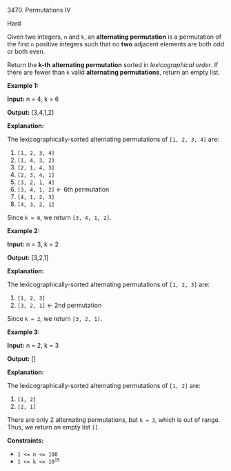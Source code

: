 3470\. Permutations IV

Hard

Given two integers, `n` and `k`, an **alternating permutation** is a permutation of the first `n` positive integers such that no **two** adjacent elements are both odd or both even.

Return the **k-th** **alternating permutation** sorted in _lexicographical order_. If there are fewer than `k` valid **alternating permutations**, return an empty list.

**Example 1:**

**Input:** n = 4, k = 6

**Output:** [3,4,1,2]

**Explanation:**

The lexicographically-sorted alternating permutations of `[1, 2, 3, 4]` are:

1.  `[1, 2, 3, 4]`
2.  `[1, 4, 3, 2]`
3.  `[2, 1, 4, 3]`
4.  `[2, 3, 4, 1]`
5.  `[3, 2, 1, 4]`
6.  `[3, 4, 1, 2]` ← 6th permutation
7.  `[4, 1, 2, 3]`
8.  `[4, 3, 2, 1]`

Since `k = 6`, we return `[3, 4, 1, 2]`.

**Example 2:**

**Input:** n = 3, k = 2

**Output:** [3,2,1]

**Explanation:**

The lexicographically-sorted alternating permutations of `[1, 2, 3]` are:

1.  `[1, 2, 3]`
2.  `[3, 2, 1]` ← 2nd permutation

Since `k = 2`, we return `[3, 2, 1]`.

**Example 3:**

**Input:** n = 2, k = 3

**Output:** []

**Explanation:**

The lexicographically-sorted alternating permutations of `[1, 2]` are:

1.  `[1, 2]`
2.  `[2, 1]`

There are only 2 alternating permutations, but `k = 3`, which is out of range. Thus, we return an empty list `[]`.

**Constraints:**

*   `1 <= n <= 100`
*   <code>1 <= k <= 10<sup>15</sup></code>